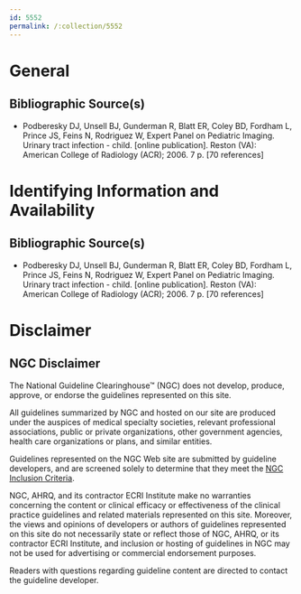 ```yaml
---
id: 5552
permalink: /:collection/5552
---
```


# General

## Bibliographic Source(s)

- Podberesky DJ, Unsell BJ, Gunderman R, Blatt ER, Coley BD, Fordham L, Prince JS, Feins N, Rodriguez W, Expert Panel on Pediatric Imaging. Urinary tract infection - child. [online publication]. Reston (VA): American College of Radiology (ACR); 2006. 7 p. [70 references]

# Identifying Information and Availability

## Bibliographic Source(s)

- Podberesky DJ, Unsell BJ, Gunderman R, Blatt ER, Coley BD, Fordham L, Prince JS, Feins N, Rodriguez W, Expert Panel on Pediatric Imaging. Urinary tract infection - child. [online publication]. Reston (VA): American College of Radiology (ACR); 2006. 7 p. [70 references]

# Disclaimer

## NGC Disclaimer

The National Guideline Clearinghouse™ (NGC) does not develop, produce, approve, or endorse the guidelines represented on this site.

All guidelines summarized by NGC and hosted on our site are produced under the auspices of medical specialty societies, relevant professional associations, public or private organizations, other government agencies, health care organizations or plans, and similar entities.

Guidelines represented on the NGC Web site are submitted by guideline developers, and are screened solely to determine that they meet the [NGC Inclusion Criteria](/help-and-about/summaries/inclusion-criteria).

NGC, AHRQ, and its contractor ECRI Institute make no warranties concerning the content or clinical efficacy or effectiveness of the clinical practice guidelines and related materials represented on this site. Moreover, the views and opinions of developers or authors of guidelines represented on this site do not necessarily state or reflect those of NGC, AHRQ, or its contractor ECRI Institute, and inclusion or hosting of guidelines in NGC may not be used for advertising or commercial endorsement purposes.

Readers with questions regarding guideline content are directed to contact the guideline developer.

